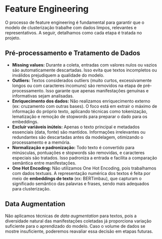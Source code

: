 # Feature Engineering

O processo de feature engineering é fundamental para garantir que o modelo de clusterização trabalhe com dados limpos, relevantes e representativos. A seguir, detalhamos como cada etapa é tratada no projeto.

## Pré-processamento e Tratamento de Dados

- **Missing values:** Durante a coleta, entradas com valores nulos ou vazios são automaticamente descartadas. Isso evita que textos incompletos ou inválidos prejudiquem a qualidade do modelo.
- **Outliers:** Textos considerados outliers (muito curtos, excessivamente longos ou com caracteres incomuns) são removidos na etapa de pré-processamento. Isso garante que apenas manifestações genuínas e informativas sejam analisadas.
- **Enriquecimento dos dados:** Não realizamos enriquecimento externo (ex: cruzamento com outras bases). O foco está em extrair o máximo de informação do próprio texto, aplicando técnicas como tokenização, lematização e remoção de stopwords para preparar o dado para os embeddings.
- **Excluir variáveis inúteis:** Apenas o texto principal e metadados essenciais (data, fonte) são mantidos. Informações irrelevantes ou redundantes são descartadas antes da modelagem, otimizando o processamento e a memória.
- **Normalização e padronização:** Todo texto é convertido para minúsculas, pontuações e stopwords são removidas, e caracteres especiais são tratados. Isso padroniza a entrada e facilita a comparação semântica entre manifestações.
- **One Hot Encoding:** Não utilizamos One Hot Encoding, pois trabalhamos com dados textuais. A representação numérica dos textos é feita por meio de **embeddings de texto** (ex: BERTimbau), que capturam o significado semântico das palavras e frases, sendo mais adequados para clusterização.

## Data Augmentation

Não aplicamos técnicas de *data augmentation* para textos, pois a diversidade natural das manifestações coletadas já proporciona variação suficiente para o aprendizado do modelo. Caso o volume de dados se mostre insuficiente, poderemos reavaliar essa decisão em etapas futuras.
